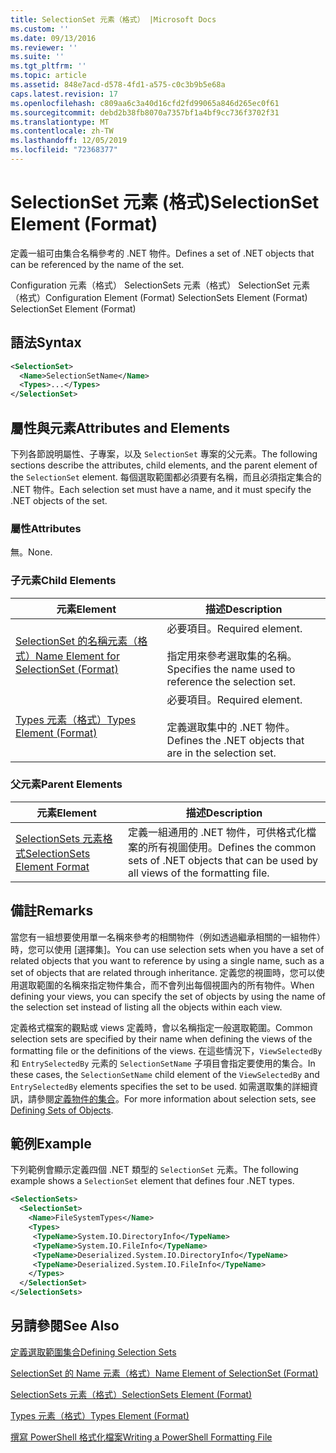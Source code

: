 ```yaml
---
title: SelectionSet 元素（格式） |Microsoft Docs
ms.custom: ''
ms.date: 09/13/2016
ms.reviewer: ''
ms.suite: ''
ms.tgt_pltfrm: ''
ms.topic: article
ms.assetid: 848e7acd-d578-4fd1-a575-c0c3b9b5e68a
caps.latest.revision: 17
ms.openlocfilehash: c809aa6c3a40d16cfd2fd99065a846d265ec0f61
ms.sourcegitcommit: debd2b38fb8070a7357bf1a4bf9cc736f3702f31
ms.translationtype: MT
ms.contentlocale: zh-TW
ms.lasthandoff: 12/05/2019
ms.locfileid: "72368377"
---
```

# <a name="selectionset-element-format"></a><span data-ttu-id="39514-102">SelectionSet 元素 (格式)</span><span class="sxs-lookup"><span data-stu-id="39514-102">SelectionSet Element (Format)</span></span>

<span data-ttu-id="39514-103">定義一組可由集合名稱參考的 .NET 物件。</span><span class="sxs-lookup"><span data-stu-id="39514-103">Defines a set of .NET objects that can be referenced by the name of the set.</span></span>

<span data-ttu-id="39514-104">Configuration 元素（格式） SelectionSets 元素（格式） SelectionSet 元素（格式）</span><span class="sxs-lookup"><span data-stu-id="39514-104">Configuration Element (Format) SelectionSets Element (Format) SelectionSet Element (Format)</span></span>

## <a name="syntax"></a><span data-ttu-id="39514-105">語法</span><span class="sxs-lookup"><span data-stu-id="39514-105">Syntax</span></span>

```xml
<SelectionSet>
  <Name>SelectionSetName</Name>
  <Types>...</Types>
</SelectionSet>
```

## <a name="attributes-and-elements"></a><span data-ttu-id="39514-106">屬性與元素</span><span class="sxs-lookup"><span data-stu-id="39514-106">Attributes and Elements</span></span>

<span data-ttu-id="39514-107">下列各節說明屬性、子專案，以及 `SelectionSet` 專案的父元素。</span><span class="sxs-lookup"><span data-stu-id="39514-107">The following sections describe the attributes, child elements, and the parent element of the `SelectionSet` element.</span></span> <span data-ttu-id="39514-108">每個選取範圍都必須要有名稱，而且必須指定集合的 .NET 物件。</span><span class="sxs-lookup"><span data-stu-id="39514-108">Each selection set must have a name, and it must specify the .NET objects of the set.</span></span>

### <a name="attributes"></a><span data-ttu-id="39514-109">屬性</span><span class="sxs-lookup"><span data-stu-id="39514-109">Attributes</span></span>

<span data-ttu-id="39514-110">無。</span><span class="sxs-lookup"><span data-stu-id="39514-110">None.</span></span>

### <a name="child-elements"></a><span data-ttu-id="39514-111">子元素</span><span class="sxs-lookup"><span data-stu-id="39514-111">Child Elements</span></span>

|<span data-ttu-id="39514-112">元素</span><span class="sxs-lookup"><span data-stu-id="39514-112">Element</span></span>|<span data-ttu-id="39514-113">描述</span><span class="sxs-lookup"><span data-stu-id="39514-113">Description</span></span>|
|-------------|-----------------|
|[<span data-ttu-id="39514-114">SelectionSet 的名稱元素（格式）</span><span class="sxs-lookup"><span data-stu-id="39514-114">Name Element for SelectionSet (Format)</span></span>](./name-element-for-selectionset-format.md)|<span data-ttu-id="39514-115">必要項目。</span><span class="sxs-lookup"><span data-stu-id="39514-115">Required element.</span></span><br /><br /> <span data-ttu-id="39514-116">指定用來參考選取集的名稱。</span><span class="sxs-lookup"><span data-stu-id="39514-116">Specifies the name used to reference the selection set.</span></span>|
|[<span data-ttu-id="39514-117">Types 元素（格式）</span><span class="sxs-lookup"><span data-stu-id="39514-117">Types Element (Format)</span></span>](./types-element-for-selectionset-format.md)|<span data-ttu-id="39514-118">必要項目。</span><span class="sxs-lookup"><span data-stu-id="39514-118">Required element.</span></span><br /><br /> <span data-ttu-id="39514-119">定義選取集中的 .NET 物件。</span><span class="sxs-lookup"><span data-stu-id="39514-119">Defines the .NET objects that are in the selection set.</span></span>|

### <a name="parent-elements"></a><span data-ttu-id="39514-120">父元素</span><span class="sxs-lookup"><span data-stu-id="39514-120">Parent Elements</span></span>

|<span data-ttu-id="39514-121">元素</span><span class="sxs-lookup"><span data-stu-id="39514-121">Element</span></span>|<span data-ttu-id="39514-122">描述</span><span class="sxs-lookup"><span data-stu-id="39514-122">Description</span></span>|
|-------------|-----------------|
|[<span data-ttu-id="39514-123">SelectionSets 元素格式</span><span class="sxs-lookup"><span data-stu-id="39514-123">SelectionSets Element Format</span></span>](./selectionsets-element-format.md)|<span data-ttu-id="39514-124">定義一組通用的 .NET 物件，可供格式化檔案的所有視圖使用。</span><span class="sxs-lookup"><span data-stu-id="39514-124">Defines the common sets of .NET objects that can be used by all views of the formatting file.</span></span>|

## <a name="remarks"></a><span data-ttu-id="39514-125">備註</span><span class="sxs-lookup"><span data-stu-id="39514-125">Remarks</span></span>

<span data-ttu-id="39514-126">當您有一組想要使用單一名稱來參考的相關物件（例如透過繼承相關的一組物件）時，您可以使用 [選擇集]。</span><span class="sxs-lookup"><span data-stu-id="39514-126">You can use selection sets when you have a set of related objects that you want to reference by using a single name, such as a set of objects that are related through inheritance.</span></span> <span data-ttu-id="39514-127">定義您的視圖時，您可以使用選取範圍的名稱來指定物件集合，而不會列出每個視圖內的所有物件。</span><span class="sxs-lookup"><span data-stu-id="39514-127">When defining your views, you can specify the set of objects by using the name of the selection set instead of listing all the objects within each view.</span></span>

<span data-ttu-id="39514-128">定義格式檔案的觀點或 views 定義時，會以名稱指定一般選取範圍。</span><span class="sxs-lookup"><span data-stu-id="39514-128">Common selection sets are specified by their name when defining the views of the formatting file or the definitions of the views.</span></span> <span data-ttu-id="39514-129">在這些情況下，`ViewSelectedBy` 和 `EntrySelectedBy` 元素的 `SelectionSetName` 子項目會指定要使用的集合。</span><span class="sxs-lookup"><span data-stu-id="39514-129">In these cases, the `SelectionSetName` child element of the `ViewSelectedBy` and `EntrySelectedBy` elements specifies the set to be used.</span></span> <span data-ttu-id="39514-130">如需選取集的詳細資訊，請參閱[定義物件的集合](./defining-selection-sets.md)。</span><span class="sxs-lookup"><span data-stu-id="39514-130">For more information about selection sets, see [Defining Sets of Objects](./defining-selection-sets.md).</span></span>

## <a name="example"></a><span data-ttu-id="39514-131">範例</span><span class="sxs-lookup"><span data-stu-id="39514-131">Example</span></span>

<span data-ttu-id="39514-132">下列範例會顯示定義四個 .NET 類型的 `SelectionSet` 元素。</span><span class="sxs-lookup"><span data-stu-id="39514-132">The following example shows a `SelectionSet` element that defines four .NET types.</span></span>

```xml
<SelectionSets>
  <SelectionSet>
    <Name>FileSystemTypes</Name>
    <Types>
     <TypeName>System.IO.DirectoryInfo</TypeName>
     <TypeName>System.IO.FileInfo</TypeName>
     <TypeName>Deserialized.System.IO.DirectoryInfo</TypeName>
     <TypeName>Deserialized.System.IO.FileInfo</TypeName>
    </Types>
  </SelectionSet>
</SelectionSets>
```

## <a name="see-also"></a><span data-ttu-id="39514-133">另請參閱</span><span class="sxs-lookup"><span data-stu-id="39514-133">See Also</span></span>

[<span data-ttu-id="39514-134">定義選取範圍集合</span><span class="sxs-lookup"><span data-stu-id="39514-134">Defining Selection Sets</span></span>](./defining-selection-sets.md)

[<span data-ttu-id="39514-135">SelectionSet 的 Name 元素（格式）</span><span class="sxs-lookup"><span data-stu-id="39514-135">Name Element of SelectionSet (Format)</span></span>](./name-element-for-selectionset-format.md)

[<span data-ttu-id="39514-136">SelectionSets 元素（格式）</span><span class="sxs-lookup"><span data-stu-id="39514-136">SelectionSets Element (Format)</span></span>](./selectionsets-element-format.md)

[<span data-ttu-id="39514-137">Types 元素（格式）</span><span class="sxs-lookup"><span data-stu-id="39514-137">Types Element (Format)</span></span>](./types-element-for-selectionset-format.md)

[<span data-ttu-id="39514-138">撰寫 PowerShell 格式化檔案</span><span class="sxs-lookup"><span data-stu-id="39514-138">Writing a PowerShell Formatting File</span></span>](./writing-a-powershell-formatting-file.md)
